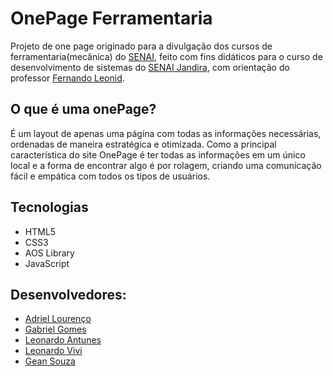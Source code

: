 # OnePage Ferramentaria

Projeto de one page originado para a divulgação dos cursos de ferramentaria(mecânica) do <a href="https://www.sp.senai.br/">SENAI</a>, feito com fins didáticos para o curso de desenvolvimento de sistemas do <a href="https://jandira.sp.senai.br/">SENAI Jandira</a>, com orientação do professor <a href="https://github.com/fernandoleonid">Fernando Leonid</a>.

## O que é uma onePage?

É um layout de apenas uma página com todas as informações necessárias, ordenadas de maneira estratégica e otimizada. Como a principal característica do site OnePage é ter todas as informações em um único local e a forma de encontrar algo é por rolagem, criando uma comunicação fácil e empática com todos os tipos de usuários.

## Tecnologias

-   HTML5
-   CSS3
-   AOS Library
-   JavaScript

## Desenvolvedores:

-   <a href="https://github.com/adriellourenco">Adriel Lourenço</a>
-   <a href="https://github.com/Gabshh">Gabriel Gomes</a>
-   <a href="https://github.com/Leop4rdo">Leonardo Antunes</a>
-   <a href="https://github.com/LeoGdc">Leonardo Vivi</a>
-   <a href="https://github.com/Geeansouza">Gean Souza</a>
